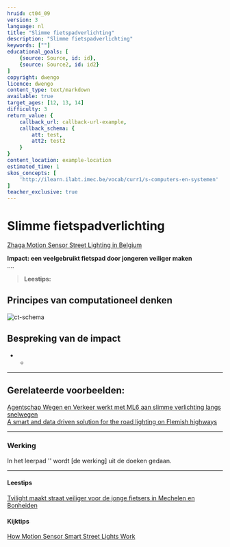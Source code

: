 ```yaml
---
hruid: ct04_09
version: 3
language: nl
title: "Slimme fietspadverlichting"
description: "Slimme fietspadverlichting"
keywords: [""]
educational_goals: [
    {source: Source, id: id}, 
    {source: Source2, id: id2}
]
copyright: dwengo
licence: dwengo
content_type: text/markdown
available: true
target_ages: [12, 13, 14]
difficulty: 3
return_value: {
    callback_url: callback-url-example,
    callback_schema: {
        att: test,
        att2: test2
    }
}
content_location: example-location
estimated_time: 1
skos_concepts: [
    'http://ilearn.ilabt.imec.be/vocab/curr1/s-computers-en-systemen'
]
teacher_exclusive: true
---
```


# Slimme fietspadverlichting

[Zhaga Motion Sensor Street Lighting in Belgium](https://vimeo.com/383465814)

**Impact: een veelgebruikt fietspad door jongeren veiliger maken**<br>
....

> **Leestips:**<br>


## Principes van computationeel denken

![ct-schema](@learning-object/m_ct04_09/nl/3)
 
## Bespreking van de impact

-  
    - 

-------------------------------
## Gerelateerde voorbeelden: 

[Agentschap Wegen en Verkeer werkt met ML6 aan slimme verlichting langs snelwegen](https://datanews.knack.be/nieuws/agentschap-wegen-en-verkeer-werkt-met-ml6-aan-slimme-verlichting-langs-snelwegen/)<br>
[A smart and data driven solution for the road lighting on Flemish highways](https://www.ml6.eu/client-cases/predictive-steering-of-road-lighting-on-flemish-highways-turing-project)


-----------------------------
### Werking 
In het leerpad '' wordt [de werking] uit de doeken gedaan.

-----------------------------
#### Leestips

[Tvilight maakt straat veiliger voor de jonge fietsers in Mechelen en Bonheiden](https://tvilight.com/nl/tvilight-maakt-straat-veiliger-voor-de-jonge-fietsers-in-mechelen-en-bonheiden/)


#### Kijktips
[How Motion Sensor Smart Street Lights Work](https://youtu.be/kiNxjFDDGCk)

